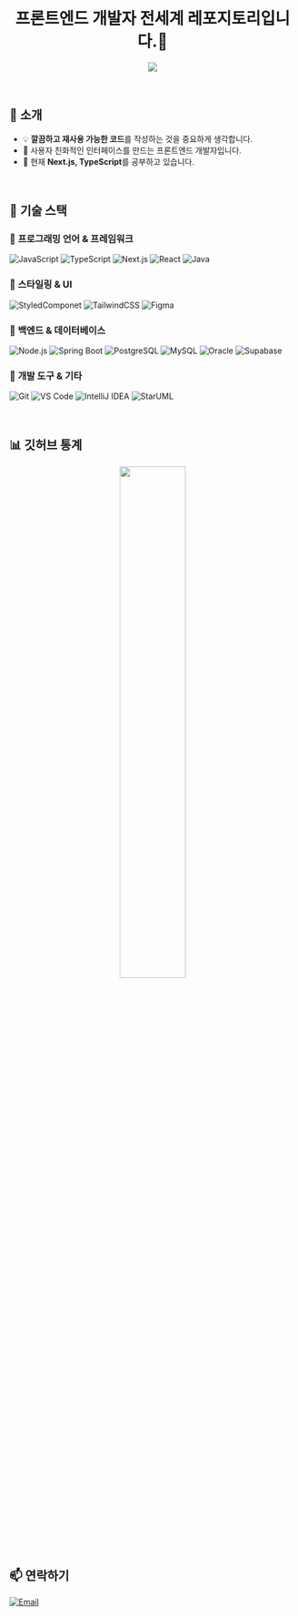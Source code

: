 <h1 align="center">프론트엔드 개발자 전세계 레포지토리입니다.👋</h1>

<p align="center">
  <img src="https://readme-typing-svg.herokuapp.com?size=22&duration=4000&color=00C7AC&center=true&vCenter=true&width=500&lines=Frontend+Developer;Passionate+about+UI%2FUX+Design;Loves+Clean+and+Reusable+Code" />
</p>

<br />

## 🌟 소개
- 💡 **깔끔하고 재사용 가능한 코드**를 작성하는 것을 중요하게 생각합니다.
- 🎨 사용자 친화적인 인터페이스를 만드는 프론트엔드 개발자입니다.
- 🌱 현재 **Next.js, TypeScript**를 공부하고 있습니다.

<br />

## 🚀 기술 스택

### 🔹 **프로그래밍 언어 & 프레임워크**
![JavaScript](https://img.shields.io/badge/-JavaScript-F7DF1E?style=flat&logo=javascript&logoColor=black)
![TypeScript](https://img.shields.io/badge/-TypeScript-3178C6?style=flat&logo=typescript&logoColor=white)
![Next.js](https://img.shields.io/badge/-Next.js-000000?style=flat&logo=next.js&logoColor=white)
![React](https://img.shields.io/badge/-React-61DAFB?style=flat&logo=react&logoColor=black)
![Java](https://img.shields.io/badge/-Java-007396?style=flat&logo=openjdk&logoColor=white)


### 🔹 **스타일링 & UI**
![StyledComponet](https://img.shields.io/badge/-Styledcomponents-CC6699?style=flat&logo=styledcomponents&logoColor=white)
![TailwindCSS](https://img.shields.io/badge/-TailwindCSS-06B6D4?style=flat&logo=tailwindcss&logoColor=white)
![Figma](https://img.shields.io/badge/-Figma-F24E1E?style=flat&logo=figma&logoColor=white)

### 🔹 **백엔드 & 데이터베이스**
![Node.js](https://img.shields.io/badge/-Node.js-339933?style=flat&logo=node.js&logoColor=white)
![Spring Boot](https://img.shields.io/badge/-Spring%20Boot-6DB33F?style=flat&logo=spring-boot&logoColor=white)
![PostgreSQL](https://img.shields.io/badge/-PostgresSQL-4169E1?style=flat&logo=postgresql&logoColor=white)
![MySQL](https://img.shields.io/badge/-MySQL-4479A1?style=flat&logo=mysql&logoColor=white)
![Oracle](https://img.shields.io/badge/-Oracle-F80000?style=flat&logo=oracle&logoColor=white)
![Supabase](https://img.shields.io/badge/-Supabase-3ECF8E?style=flat&logo=supabase&logoColor=white)

### 🔹 **개발 도구 & 기타**
![Git](https://img.shields.io/badge/-Git-F05032?style=flat&logo=git&logoColor=white)
![VS Code](https://img.shields.io/badge/-Visual%20Studio%20Code-007ACC?style=flat&logo=visual-studio-code&logoColor=white)
![IntelliJ IDEA](https://img.shields.io/badge/-IntelliJ-000000?style=flat&logo=intellij-idea&logoColor=white)
![StarUML](https://img.shields.io/badge/-StarUML-000000?style=flat&logo=uml&logoColor=white)


<br />

## 📊 깃허브 통계

<p align="center">
  <img src="https://github-readme-stats.vercel.app/api?username=yourgithubusername&show_icons=true&theme=radical&hide_border=true" width="48%" />

</p>

<br />

## 📫 연락하기
[![Email](https://img.shields.io/badge/-Email-D14836?style=flat&logo=gmail&logoColor=white)](mailto:seogu080@naver.com)
